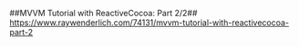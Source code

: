 ##MVVM Tutorial with ReactiveCocoa: Part 2/2##
https://www.raywenderlich.com/74131/mvvm-tutorial-with-reactivecocoa-part-2
